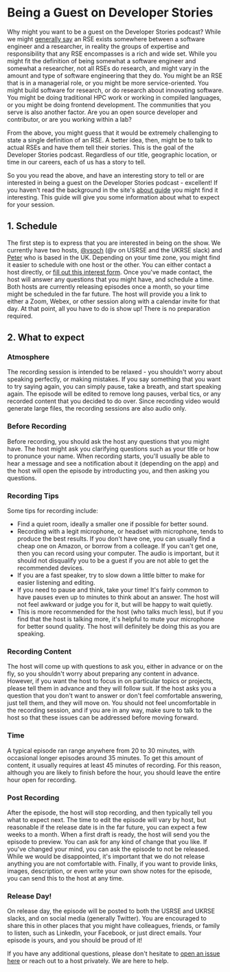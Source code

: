 # Being a Guest on Developer Stories

Why might you want to be a guest on the Developer Stories podcast?
While we might [generally say](https://us-rse.org/what-is-an-rse/) an RSE 
exists somewhere between a software engineer and a researcher, in reality
the groups of expertise and responsibility that any RSE encompasses is a rich
and wide set. While you might fit the definition of being somewhat a software
engineer and somewhat a researcher, not all RSEs do research, and might vary
in the amount and type of software engineering that they do. You might be an
RSE that is in a managerial role, or you might be more service-oriented.
You might build software for research, or do research about innovating software.
You might be doing traditional HPC work or working in compiled languages,
or you might be doing frontend development. The communities that you 
serve is also another factor. Are you an open source developer and 
contributor, or are you working within a lab?

From the above, you might guess that it would be extremely challenging 
to state a single definition of an RSE. A better idea, then, might be to 
talk to actual RSEs and have them tell their stories. This is the goal of the 
Developer Stories podcast. Regardless of our title, geographic location,
or time in our careers, each of us has a story to tell.

So you you read the above, and have an interesting story to tell or are 
interested in being a guest on the Developer Stories podcast -
excellent! If you haven't read the background in the site's [about guide](https://us-rse.org/rse-stories/about/)
you might find it interesting. This guide will give you some information about what to expect
for your session.

## 1. Schedule

The first step is to express that you are interested in being on the show. We
currently have two hosts, [@vsoch](https://github.com/vsoch) 
(@v on USRSE and the UKRSE slack) and [Peter](https://github.com/pweschmidt)
who is based in the UK. Depending on your time zone, you might find it easier
to schedule with one host or the other. You can either contact a host directly,
or [fill out this interest form](https://forms.gle/8NBVQYwTgDs4X7HN7). Once you've
made contact, the host will answer any questions that you might have,
and schedule a time. Both hosts are currently releasing episodes once a month,
so your time might be scheduled in the far future. The host will
provide you a link to either a Zoom, Webex, or other session along with a calendar
invite for that day. At that point, all you have to do is show up! There
is no preparation required.

## 2. What to expect

### Atmosphere

The recording session is intended to be relaxed - you shouldn't worry
about speaking perfectly, or making mistakes. If you say something that you
want to try saying again, you can simply pause, take a breath, and start speaking
again. The episode will be edited to remove long pauses, verbal tics, or any
recorded content that you decided to do over. Since recording video would
generate large files, the recording sessions are also audio only.

### Before Recording

Before recording, you should ask the host any questions that you might have.
The host might ask you clarifying questions such as your title or how to
pronunce your name. When recording starts, you'll usually be able to hear
a message and see a notification about it (depending on the app) and the
host will open the episode by introducting you, and then asking you questions.

### Recording Tips

Some tips for recording include:

 - Find a quiet room, ideally a smaller one if possible for better sound.
 - Recording with a legit microphone, or headset with microphone, tends to produce the best results. If you don't have one, you can usually find a cheap one on Amazon, or borrow from a colleage. If you can't get one, then you can record using your computer. The audio is important, but it should not disqualify you to be a guest if you are not able to get the recommended devices.
 - If you are a fast speaker, try to slow down a little bitter to make for easier listening and editing.
 - If you need to pause and think, take your time! It's fairly common to have pauses even up to minutes to think about an answer. The host will not feel awkward or judge you for it, but will be happy to wait quietly.
 - This is more recommended for the host (who talks much less), but if you find that the host is talking more, it's helpful to mute your microphone for better sound quality. The host will definitely be doing this as you are speaking.
 
### Recording Content 

The host will come up with questions to ask you, either in advance or on the
fly, so you shouldn't worry about preparing any content in advance. However,
if you want the host to focus in on particular topics or projects, please
tell them in advance and they will follow suit. If the host asks you a question
that you don't want to answer or don't feel comfortable answering, just tell them,
and they will move on. You should not feel uncomfortable in the recording session,
and if you are in any way, make sure to talk to the host so that these issues can
be addressed before moving forward.

### Time

A typical episode ran range anywhere from 20 to 30 minutes, with occasional longer
episodes around 35 minutes. To get this amount of content, it usually requires at
least 45 minutes of recording. For this reason, although you are likely to finish before
the hour, you should leave the entire hour open for recording.

### Post Recording

After the episode, the host will stop recording, and then typically tell you what
to expect next. The time to edit the episode will vary by host, but reasonable if
the release date is in the far future, you can expect a few weeks to a month.
When a first draft is ready, the host will send you the episode to preview. You
can ask for any kind of change that you like. If you've changed your mind, you
can ask the episode to not be released. While we would be disappointed, it's 
important that we do not release anything you are not comfortable with. Finally,
if you want to provide links, images, description, or even write your own show notes
for the episode, you can send this to the host at any time.

### Release Day!

On release day, the episode will be posted to both the USRSE and UKRSE slacks,
and on social media (generally Twitter). You are encouraged to share this in
other places that you might have colleagues, friends, or family to listen,
such as LinkedIn, your Facebook, or just direct emails. Your episode is yours,
and you should be proud of it!

If you have any additional questions, please don't hesitate to 
[open an issue here](https://github.com/USRSE/rse-stories/issues) or reach out
to a host privately. We are here to help.

